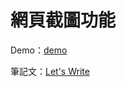 # 網頁截圖功能

Demo：[demo](https://letswritetw.github.io/letswrite-web-to-image/)

筆記文：[Let's Write](https://www.letswrite.tw/web-to-image/)

